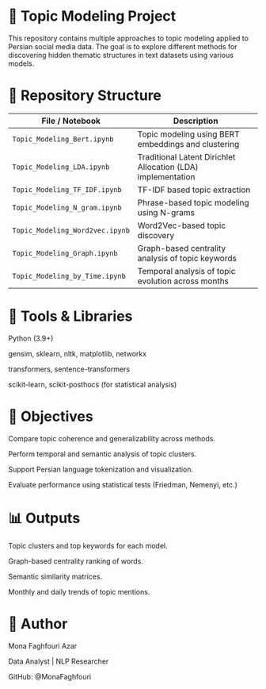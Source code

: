 # 🧠 Topic Modeling Project
This repository contains multiple approaches to topic modeling applied to Persian social media data. The goal is to explore different methods for discovering hidden thematic structures in text datasets using various models.
# 📁 Repository Structure
| File / Notebook                 | Description                                                                   |
| ------------------------------- | ----------------------------------------------------------------------------- |
| `Topic_Modeling_Bert.ipynb`     | Topic modeling using BERT embeddings and clustering                           |
| `Topic_Modeling_LDA.ipynb`      | Traditional Latent Dirichlet Allocation (LDA) implementation                  |
| `Topic_Modeling_TF_IDF.ipynb`   | TF-IDF based topic extraction                                                 |
| `Topic_Modeling_N_gram.ipynb`   | Phrase-based topic modeling using N-grams                                     |
| `Topic_Modeling_Word2vec.ipynb` | Word2Vec-based topic discovery                                                |
| `Topic_Modeling_Graph.ipynb`    | Graph-based centrality analysis of topic keywords                             |
| `Topic_Modeling_by_Time.ipynb`  | Temporal analysis of topic evolution across months                            |
# 🔧 Tools & Libraries
Python (3.9+)

gensim, sklearn, nltk, matplotlib, networkx

transformers, sentence-transformers

scikit-learn, scikit-posthocs (for statistical analysis)

# 🎯 Objectives
Compare topic coherence and generalizability across methods.

Perform temporal and semantic analysis of topic clusters.

Support Persian language tokenization and visualization.

Evaluate performance using statistical tests (Friedman, Nemenyi, etc.)

# 📊 Outputs
Topic clusters and top keywords for each model.

Graph-based centrality ranking of words.

Semantic similarity matrices.

Monthly and daily trends of topic mentions.

# 📌 Author
Mona Faghfouri Azar

Data Analyst | NLP Researcher

GitHub: @MonaFaghfouri
